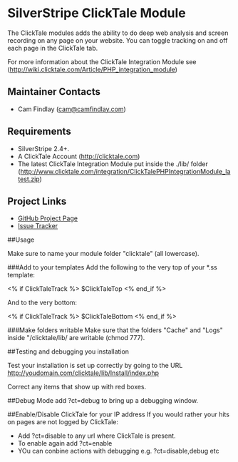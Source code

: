 # SilverStripe ClickTale Module

The ClickTale modules adds the ability to do deep web analysis and screen recording on any page on your website.
You can toggle tracking on and off each page in the ClickTale tab.

For more information about the ClickTale Integration Module see (http://wiki.clicktale.com/Article/PHP_integration_module)

## Maintainer Contacts
*  Cam Findlay (<cam@camfindlay.com>)

## Requirements
*  SilverStripe 2.4+.
*  A ClickTale Account (http://clicktale.com)
* The latest ClickTale Integration Module put inside the ./lib/ folder (http://www.clicktale.com/integration/ClickTalePHPIntegrationModule_latest.zip)

## Project Links
*  [GitHub Project Page](https://github.com/cam-findlay/silverstripe-clicktale)
*  [Issue Tracker](https://github.com/cam-findlay/silverstripe-clicktale/issues)

##Usage

Make sure to name your module folder "clicktale" (all lowercase).

###Add to your templates
Add the following to the very top of your *.ss template:

<% if ClickTaleTrack %>
$ClickTaleTop
<% end_if %>


And to the very bottom:

<% if ClickTaleTrack %>
$ClickTaleBottom
<% end_if %>

###Make folders writable
Make sure that the folders "Cache" and "Logs" inside "/clicktale/lib/ are writable (chmod 777).

##Testing and debugging you installation

Test your installation is set up correctly by going to the URL http://youdomain.com/clicktale/lib/Install/index.php

Correct any items that show up with red boxes.

##Debug Mode
add ?ct=debug to bring up a debugging window.

##Enable/Disable ClickTale for your IP address
If you would rather your hits on pages are not logged by ClickTale:

* Add ?ct=disable to any url where ClickTale is present.
* To enable again add ?ct=enable
* YOu can conbine actions with debugging e.g. ?ct=disable,debug etc

